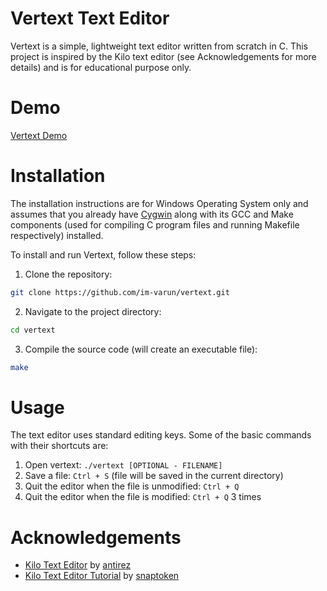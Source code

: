 # Vertext Text Editor

Vertext is a simple, lightweight text editor written from scratch in C. This project is inspired by the Kilo text editor (see Acknowledgements for more details) and is for educational purpose only.

# Demo

[Vertext Demo](https://drive.google.com/file/d/1Z_O-UNG6vSCdqOLX3gbywdmvEwpRe3fB/view?usp=sharing)

# Installation

The installation instructions are for Windows Operating System only and assumes that you already have [Cygwin](https://www.cygwin.com/) along with its GCC and Make components (used for compiling C program files and running Makefile respectively) installed.

To install and run Vertext, follow these steps:  

1. Clone the repository:  
```sh
git clone https://github.com/im-varun/vertext.git
```  

2. Navigate to the project directory:  
```sh
cd vertext
```  

3. Compile the source code (will create an executable file):  
```sh
make
```  

# Usage

The text editor uses standard editing keys. Some of the basic commands with their shortcuts are:  
1. Open vertext: `./vertext [OPTIONAL - FILENAME]`  
2. Save a file: `Ctrl + S` (file will be saved in the current directory)  
3. Quit the editor when the file is unmodified: `Ctrl + Q`  
4. Quit the editor when the file is modified: `Ctrl + Q` 3 times

# Acknowledgements
- [Kilo Text Editor](https://github.com/antirez/kilo) by [antirez](https://github.com/antirez)
- [Kilo Text Editor Tutorial](https://viewsourcecode.org/snaptoken/kilo/) by [snaptoken](https://github.com/snaptoken)